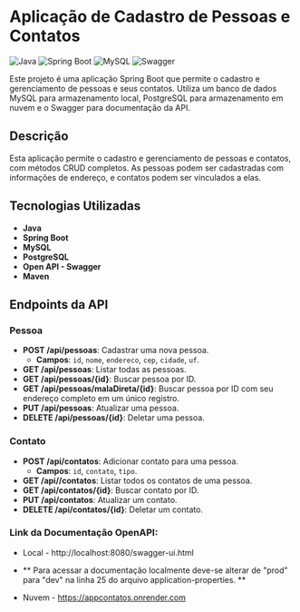 # Aplicação de Cadastro de Pessoas e Contatos

![Java](https://img.shields.io/badge/Java-ED8B00?style=for-the-badge&logo=java&logoColor=white)
![Spring Boot](https://img.shields.io/badge/Spring%20Boot-6DB33F?style=for-the-badge&logo=spring-boot&logoColor=white)
![MySQL](https://img.shields.io/badge/MySQL-4479A1?style=for-the-badge&logo=mysql&logoColor=white)
![Swagger](https://img.shields.io/badge/Swagger-85EA2D?style=for-the-badge&logo=swagger&logoColor=black)

Este projeto é uma aplicação Spring Boot que permite o cadastro e gerenciamento de pessoas e seus contatos. Utiliza um banco de dados MySQL para armazenamento local, PostgreSQL para armazenamento em nuvem e o Swagger para documentação da API.

## Descrição

Esta aplicação permite o cadastro e gerenciamento de pessoas e contatos, com métodos CRUD completos. As pessoas podem ser cadastradas com informações de endereço, e contatos podem ser vinculados a elas.

## Tecnologias Utilizadas

- **Java**
- **Spring Boot**
- **MySQL**
- **PostgreSQL**
- **Open API - Swagger**
- **Maven**

## Endpoints da API

### Pessoa

- **POST /api/pessoas**: Cadastrar uma nova pessoa.
  - **Campos**: `id`, `nome`, `endereco`, `cep`, `cidade`, `uf`.
- **GET /api/pessoas**: Listar todas as pessoas.
- **GET /api/pessoas/{id}**: Buscar pessoa por ID.
- **GET /api/pessoas/malaDireta/{id}**: Buscar pessoa por ID com seu endereço completo em um único registro.
- **PUT /api/pessoas**: Atualizar uma pessoa.
- **DELETE /api/pessoas/{id}**: Deletar uma pessoa.

### Contato

- **POST /api/contatos**: Adicionar contato para uma pessoa.
  - **Campos**: `id`, `contato`, `tipo`.
- **GET /api//contatos**: Listar todos os contatos de uma pessoa.
- **GET /api/contatos/{id}**: Buscar contato por ID.
- **PUT /api/contatos**: Atualizar um contato.
- **DELETE /api/contatos/{id}**: Deletar um contato.

### Link da Documentação OpenAPI:

- Local - http://localhost:8080/swagger-ui.html
- ** Para acessar a documentação localmente deve-se alterar de "prod" para "dev" na linha 25 do arquivo application-properties. **

- Nuvem - https://appcontatos.onrender.com


  

